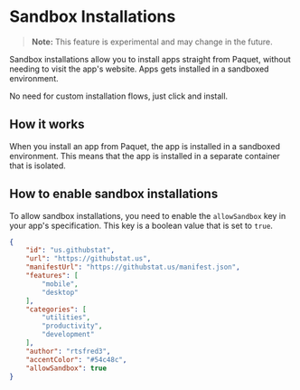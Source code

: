 # Sandbox Installations

> **Note:** This feature is experimental and may change in the future.

Sandbox installations allow you to install apps straight from Paquet, without
needing to visit the app's website. Apps gets installed in a sandboxed
environment.

No need for custom installation flows, just click and install.

## How it works

When you install an app from Paquet, the app is installed in a sandboxed
environment. This means that the app is installed in a separate container that
is isolated.

## How to enable sandbox installations

To allow sandbox installations, you need to enable the `allowSandbox` key in your
app's specification. This key is a boolean value that is set to `true`.

```json
{
	"id": "us.githubstat",
	"url": "https://githubstat.us",
	"manifestUrl": "https://githubstat.us/manifest.json",
	"features": [
		"mobile",
		"desktop"
	],
	"categories": [
		"utilities",
		"productivity",
		"development"
	],
	"author": "rtsfred3",
	"accentColor": "#54c48c",
	"allowSandbox": true
}
```
